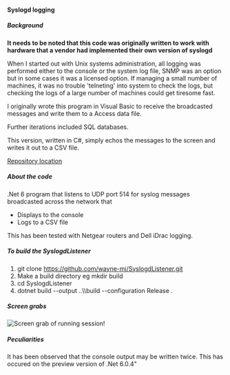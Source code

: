 #### Syslogd logging
##### Background

**It needs to be noted that this code was originally written to work with hardware that a vendor had implemented their own version of syslogd**


When I started out with Unix systems administration, all logging was performed either to the console or the system log file, SNMP was an option but in some cases it was a licensed option. If managing a small number of machines, it was no trouble 'telneting' into system to check the logs, but checking the logs of a large number of machines could get tiresome fast.

I originally wrote this program in Visual Basic to receive the broadcasted messages and write them to a Access data file. 

Further iterations included SQL databases.

This version, written in C#, simply echos the messages to the screen and writes it out to a CSV file.

[Repository location](https://github.com/wayne-mj/SyslogdListener.git)

##### About the code

.Net 6 program that listens to UDP port 514 for syslog messages broadcasted across the network that
- Displays to the console
- Logs to a CSV file

This has been tested with Netgear routers and Dell iDrac logging.

##### To build the SyslogdListener

1. git clone https://github.com/wayne-mj/SyslogdListener.git
2. Make a build directory eg mkdir build 
3. cd SyslogdListener
4. dotnet build --output ..\\\\build --configuration Release .

##### Screen grabs
![Screen grab of running session!](https://diqda2sl5kdc9.cloudfront.net/images/syslogd.png)

##### Peculiarities 

It has been observed that the console output may be written twice. This has occured on the preview version of .Net 6.0.4"
